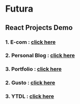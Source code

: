 # Futura



## React Projects Demo
### 1. E-com : <a href="https://e-com-meek-tartufo-90018b.netlify.app/">click here</a>
### 2. Personal Blog : <a href="https://personal-blog-keen-cat-116254.netlify.app/">click here</a>
### 3. Portfolio : <a href="https://personal-blog-keen-cat-116254.netlify.app/">click here</a>

### 2. Gusto : <a href="https://bit.ly/47BwEP0">click here</a>
### 3. YTDL : <a href="https://coruscating-kataifi-c357ca.netlify.app">click here</a>





